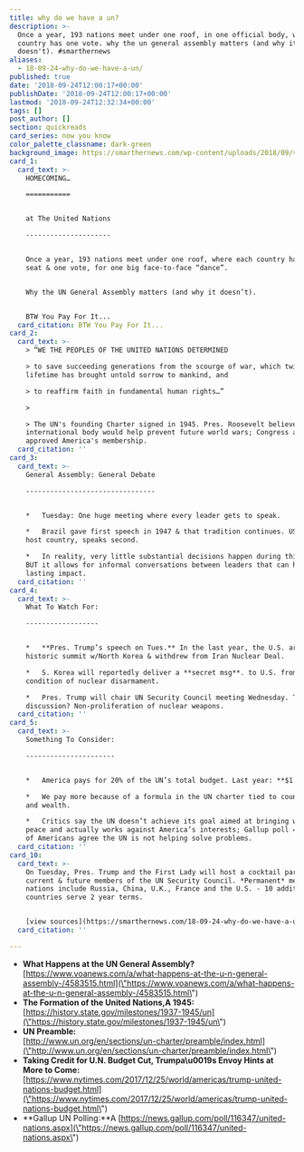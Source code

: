 ```yaml
---
title: why do we have a un?
description: >-
  Once a year, 193 nations meet under one roof, in one official body, where each
  country has one vote. why the un general assembly matters (and why it
  doesn't). #smarthernews
aliases:
  - 18-09-24-why-do-we-have-a-un/
published: true
date: '2018-09-24T12:00:17+00:00'
publishDate: '2018-09-24T12:00:17+00:00'
lastmod: '2018-09-24T12:32:34+00:00'
tags: []
post_author: []
section: quickreads
card_series: now you know
color_palette_classname: dark-green
background_image: https://smarthernews.com/wp-content/uploads/2018/09/shn_globe-min.png
card_1:
  card_text: >-
    HOMECOMING…

    ===========


    at The United Nations

    ---------------------


    Once a year, 193 nations meet under one roof, where each country has one
    seat & one vote, for one big face-to-face “dance”.


    Why the UN General Assembly matters (and why it doesn’t).


    BTW You Pay For It...
  card_citation: BTW You Pay For It...
card_2:
  card_text: >-
    > “WE THE PEOPLES OF THE UNITED NATIONS DETERMINED  

    > to save succeeding generations from the scourge of war, which twice in our
    lifetime has brought untold sorrow to mankind, and  

    > to reaffirm faith in fundamental human rights…”

    > 

    > The UN's founding Charter signed in 1945. Pres. Roosevelt believed an
    international body would help prevent future world wars; Congress agreed &
    approved America's membership.
  card_citation: ''
card_3:
  card_text: >-
    General Assembly: General Debate

    --------------------------------


    *   Tuesday: One huge meeting where every leader gets to speak.

    *   Brazil gave first speech in 1947 & that tradition continues. USA, the
    host country, speaks second.

    *   In reality, very little substantial decisions happen during this time,
    BUT it allows for informal conversations between leaders that can have a
    lasting impact.
  card_citation: ''
card_4:
  card_text: >-
    What To Watch For:

    ------------------


    *   **Pres. Trump’s speech on Tues.** In the last year, the U.S. arranged a
    historic summit w/North Korea & withdrew from Iran Nuclear Deal.

    *   S. Korea will reportedly deliver a **secret msg**. to U.S. from NoKo: a
    condition of nuclear disarmament.

    *   Pres. Trump will chair UN Security Council meeting Wednesday. Topic of
    discussion? Non-proliferation of nuclear weapons.
  card_citation: ''
card_5:
  card_text: >-
    Something To Consider:

    ----------------------


    *   America pays for 20% of the UN’s total budget. Last year: **$1.2B**

    *   We pay more because of a formula in the UN charter tied to country size
    and wealth.

    *   Critics say the UN doesn’t achieve its goal aimed at bringing world
    peace and actually works against America’s interests; Gallup poll = majority
    of Americans agree the UN is not helping solve problems.
  card_citation: ''
card_10:
  card_text: >-
    On Tuesday, Pres. Trump and the First Lady will host a cocktail party for
    current & future members of the UN Security Council. *Permanent* member
    nations include Russia, China, U.K., France and the U.S. - 10 additional
    countries serve 2 year terms.


    [view sources](https://smarthernews.com/18-09-24-why-do-we-have-a-un/)
  card_citation: ''

---
```

*   **What Happens at the UN General Assembly?**  
    [https://www.voanews.com/a/what-happens-at-the-u-n-general-assembly-/4583515.html](\"https://www.voanews.com/a/what-happens-at-the-u-n-general-assembly-/4583515.html\")
*   **The Formation of the United Nations,A 1945:**  
    [https://history.state.gov/milestones/1937-1945/un](\"https://history.state.gov/milestones/1937-1945/un\")
*   **UN Preamble:**  
    [http://www.un.org/en/sections/un-charter/preamble/index.html](\"http://www.un.org/en/sections/un-charter/preamble/index.html\")
*   **Taking Credit for U.N. Budget Cut, Trumpa\\u0019s Envoy Hints at More to Come:**  
    [https://www.nytimes.com/2017/12/25/world/americas/trump-united-nations-budget.html](\"https://www.nytimes.com/2017/12/25/world/americas/trump-united-nations-budget.html\")
*   **Gallup UN Polling:**A [https://news.gallup.com/poll/116347/united-nations.aspx](\"https://news.gallup.com/poll/116347/united-nations.aspx\")